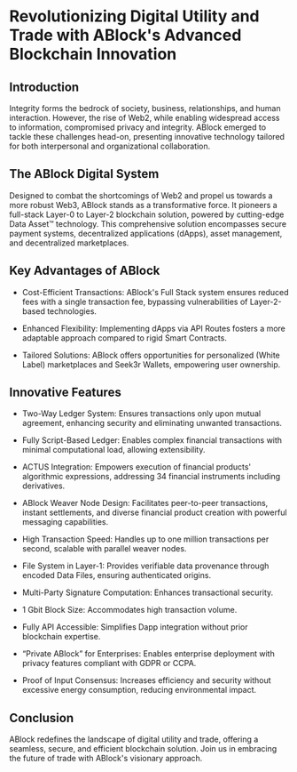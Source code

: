 # Revolutionizing Digital Utility and Trade with ABlock's Advanced Blockchain Innovation

## Introduction

Integrity forms the bedrock of society, business, relationships, and human interaction. However, the rise of Web2, while enabling widespread access to information, compromised privacy and integrity. ABlock emerged to tackle these challenges head-on, presenting innovative technology tailored for both interpersonal and organizational collaboration.

## The ABlock Digital System

Designed to combat the shortcomings of Web2 and propel us towards a more robust Web3, ABlock stands as a transformative force. It pioneers a full-stack Layer-0 to Layer-2 blockchain solution, powered by cutting-edge Data Asset™ technology. This comprehensive solution encompasses secure payment systems, decentralized applications (dApps), asset management, and decentralized marketplaces.

## Key Advantages of ABlock

- Cost-Efficient Transactions: ABlock's Full Stack system ensures reduced fees with a single transaction fee, bypassing vulnerabilities of Layer-2-based technologies.

- Enhanced Flexibility: Implementing dApps via API Routes fosters a more adaptable approach compared to rigid Smart Contracts.

- Tailored Solutions: ABlock offers opportunities for personalized (White Label) marketplaces and Seek3r Wallets, empowering user ownership.

## Innovative Features

- Two-Way Ledger System: Ensures transactions only upon mutual agreement, enhancing security and eliminating unwanted transactions.

- Fully Script-Based Ledger: Enables complex financial transactions with minimal computational load, allowing extensibility.

- ACTUS Integration: Empowers execution of financial products' algorithmic expressions, addressing 34 financial instruments including derivatives.

- ABlock Weaver Node Design: Facilitates peer-to-peer transactions, instant settlements, and diverse financial product creation with powerful messaging capabilities.

- High Transaction Speed: Handles up to one million transactions per second, scalable with parallel weaver nodes.

- File System in Layer-1: Provides verifiable data provenance through encoded Data Files, ensuring authenticated origins.

- Multi-Party Signature Computation: Enhances transactional security.

- 1 Gbit Block Size: Accommodates high transaction volume.

- Fully API Accessible: Simplifies Dapp integration without prior blockchain expertise.

- “Private ABlock” for Enterprises: Enables enterprise deployment with privacy features compliant with GDPR or CCPA.

- Proof of Input Consensus: Increases efficiency and security without excessive energy consumption, reducing environmental impact.

## Conclusion

ABlock redefines the landscape of digital utility and trade, offering a seamless, secure, and efficient blockchain solution. Join us in embracing the future of trade with ABlock's visionary approach.